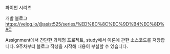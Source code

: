 파이썬 시리즈

개발 블로그
https://velog.io/@asist525/series/%ED%8C%8C%EC%9D%B4%EC%8D%AC

Assignment에서 간단한 과제형 프로젝트, study에서 이론에 관한 소스코드를 저장합니다.
9주차부터 블로그 작성을 시작해 내용이 부실할 수 있습니다.

